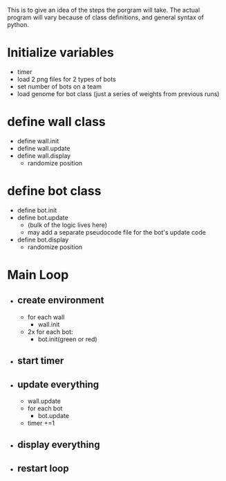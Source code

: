 This is to give an idea of the steps the porgram will take. The actual program will vary because of class definitions,  and general syntax of python.

# Initialize variables
* timer
* load 2 png files for 2 types of bots
* set number of bots on a team
* load genome for bot class (just a series of weights from previous runs)

# define wall class
* define wall.init
* define wall.update
* define wall.display
    * randomize position

# define bot class
* define bot.init
* define bot.update
    * (bulk of the logic lives here)
    * may add a separate pseudocode file for the bot's update code
* define bot.display
    * randomize position

# Main Loop
* ## create environment
    * for each wall 
        * wall.init
    * 2x for each bot:
        * bot.init(green or red)

* ## start timer

* ## update everything
    * wall.update
    * for each bot
        * bot.update
    * timer +=1

* ## display everything
* ## restart loop